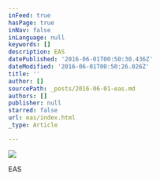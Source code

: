 ```yaml
---
inFeed: true
hasPage: true
inNav: false
inLanguage: null
keywords: []
description: EAS
datePublished: '2016-06-01T00:50:30.436Z'
dateModified: '2016-06-01T00:50:26.026Z'
title: ''
author: []
sourcePath: _posts/2016-06-01-eas.md
authors: []
publisher: null
starred: false
url: eas/index.html
_type: Article

---
```

![](https://the-grid-user-content.s3-us-west-2.amazonaws.com/7815980b-2d32-4a75-8626-77d7eb498fdc.jpg)

EAS